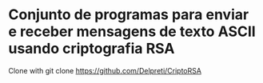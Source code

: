 # Conjunto de programas para enviar e receber mensagens de texto ASCII usando criptografia RSA

Clone with git clone https://github.com/Delpreti/CriptoRSA
